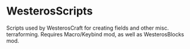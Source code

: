 # WesterosScripts
Scripts used by WesterosCraft for creating fields and other misc. terraforming. Requires Macro/Keybind mod, as well as WesterosBlocks mod.
